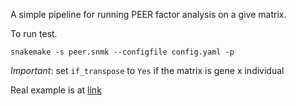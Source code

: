 A simple pipeline for running PEER factor analysis on a give matrix.

To run test.

```
snakemake -s peer.snmk --configfile config.yaml -p
```

*Important*: set `if_transpose` to `Yes` if the matrix is gene x individual


Real example is at [link](https://github.com/liangyy/haplotype-po/blob/master/scripts/framingham_detour/calc_peer/)
